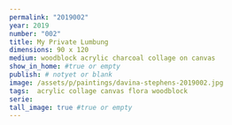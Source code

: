 ```yaml
---
permalink: "2019002"
year: 2019
number: "002"
title: My Private Lumbung
dimensions: 90 x 120
medium: woodblock acrylic charcoal collage on canvas
show_in_home: #true or empty
publish: # notyet or blank
image: /assets/p/paintings/davina-stephens-2019002.jpg
tags:  acrylic collage canvas flora woodblock
serie:
tall_image: true #true or empty
---
```

